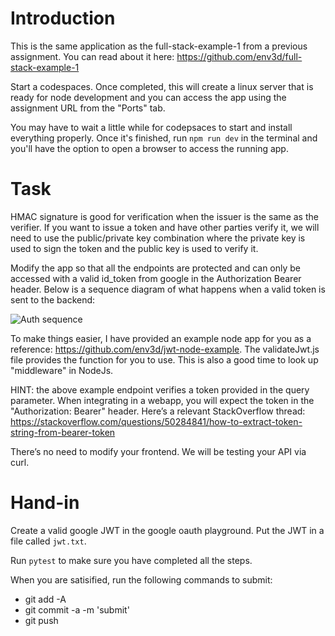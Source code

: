 # Introduction

This is the same application as the full-stack-example-1 from
a previous assignment.  You can read about it here:
https://github.com/env3d/full-stack-example-1

Start a codespaces.  Once completed, this will create a linux server that
is ready for node development and you can access the app using
the assignment URL from the "Ports" tab.

You may have to wait a little while for codepsaces to start and install
everything properly.  Once it's finished, run `npm run dev` in the terminal
and you'll have the option to open a browser to access the running
app.

# Task

HMAC signature is good for verification when the issuer is the same as the
verifier.  If you want to issue a token and have other parties verify it, we
will need to use the public/private key combination where the private key is
used to sign the token and the public key is used to verify it.

Modify the app so that all the endpoints are protected and can only be accessed
with a valid id_token from google in the Authorization Bearer header.  Below is
a sequence diagram of what happens when a valid token is sent to the backend:

![Auth sequence](https://www.websequencediagrams.com/cgi-bin/cdraw?lz=dGl0bGUgQXBwIEF1dGggd2l0aCBKV1QKCkNsaWVudCBBcHAtPgAWBVByb3ZpZGVyOiAvbG9naW4gKHVzZXIgaWQvcGFzc3dvcmQpCgAcDS0-ADoKOiBUb2tlbgBJDQASDFN0b3JlABETQmFja2VuZCBBcGk6IC1IICdBdXRob3JpemF0aW9uOiBCZWFyZXIgJHsAWgV9JyAvQVBJX0NhbGwKADALADkPdmVyaWZ5KHRva2VuKQAaDkRhdGFiYXNlOiBTUUwKAAYIAHkPcmVzdWx0cwBUDgCBYAxIVFRQIDEuMS8yMDAgT0ssAIJRBgAwByBpbiBib2R5IAo&s=default)

To make things easier, I have provided an example node app for you as a reference:
https://github.com/env3d/jwt-node-example.  The validateJwt.js file provides the
function for you to use.  This is also a good time to look up "middleware" in NodeJs.  

HINT: the above example endpoint verifies a token provided in the query parameter.
When integrating in a webapp, you will expect the token in the "Authorization: Bearer"
header.  Here’s a relevant StackOverflow thread:
https://stackoverflow.com/questions/50284841/how-to-extract-token-string-from-bearer-token 

There’s no need to modify your frontend.  We will be testing your API via curl.

# Hand-in

Create a valid google JWT in the google oauth playground.  Put the JWT in a file
called `jwt.txt`.

Run `pytest` to make sure you have completed all the steps.  

When you are satisified, run the following commands to submit:

  - git add -A
  - git commit -a -m 'submit'
  - git push
